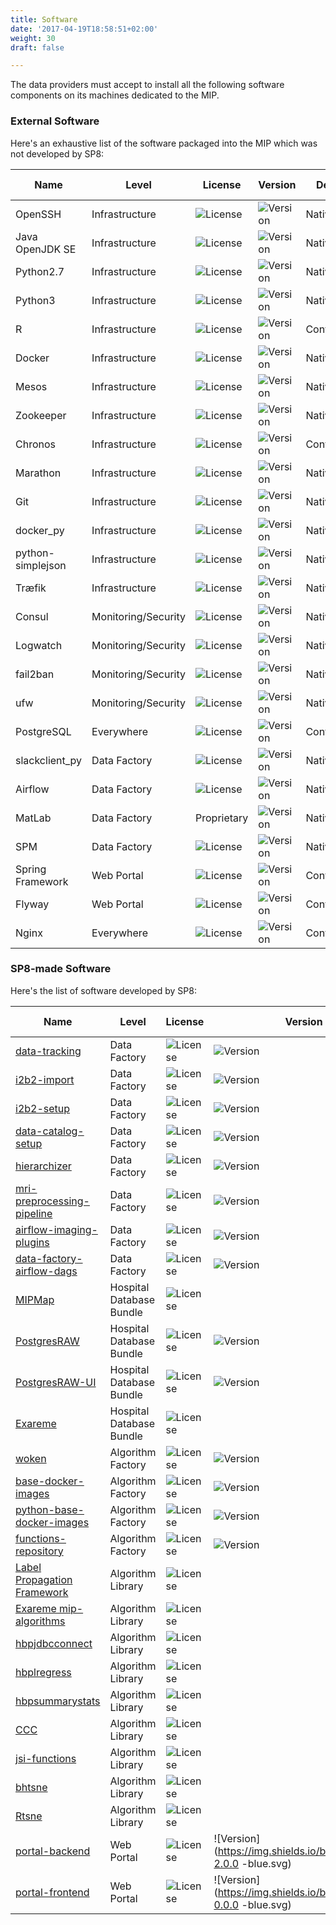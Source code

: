 ```yaml
---
title: Software
date: '2017-04-19T18:58:51+02:00'
weight: 30
draft: false

---
```


The data providers must accept to install all the following software components on its machines dedicated to the MIP.

### External Software

Here's an exhaustive list of the software packaged into the MIP which was not developed by SP8:

| Name             |Level                | License                                                                               | Version                                                                     | Deployment       | Required by
|------------------|---------------------|---------------------------------------------------------------------------------------|-----------------------------------------------------------------------------|------------------|-------------
| OpenSSH          | Infrastructure      | ![License](https://img.shields.io/badge/license-BSD--like-blue.svg)                   | ![Version](https://img.shields.io/badge/version-7.2p2--4ubuntu2.1-blue.svg) | Native           | MIP-Local
| Java OpenJDK SE  | Infrastructure      | ![License](https://img.shields.io/badge/license-GPL--2.0-blue.svg)                    | ![Version](https://img.shields.io/badge/version-121-blue.svg)               | Native/Container | MIP-Local
| Python2.7        | Infrastructure      | ![License](https://img.shields.io/badge/license-BSD--like-blue.svg)                   | ![Version](https://img.shields.io/badge/version-2.7-blue.svg)               | Native           | MIP-Local
| Python3          | Infrastructure      | ![License](https://img.shields.io/badge/license-BSD--like-blue.svg)                   | ![Version](https://img.shields.io/badge/version-3.4-blue.svg)               | Native/Container | MIP-Local
| R                | Infrastructure      | ![License](https://img.shields.io/badge/license-GPL--2.0-blue.svg)                    | ![Version](https://img.shields.io/badge/version-3.2.5-blue.svg)             | Container        | MIP-Local
| Docker           | Infrastructure      | ![License](https://img.shields.io/badge/license-Apache--2.0-blue.svg)                 | ![Version](https://img.shields.io/badge/version-17.03.0~ce-blue.svg)        | Native           | MIP-Local
| Mesos            | Infrastructure      | ![License](https://img.shields.io/badge/license-Apache--2.0-blue.svg)                 | ![Version](https://img.shields.io/badge/version-1.1.0-blue.svg)             | Native           | MIP-Local
| Zookeeper        | Infrastructure      | ![License](https://img.shields.io/badge/license-Apache--2.0-blue.svg)                 | ![Version](https://img.shields.io/badge/version-3.4.8--1-blue.svg)          | Native           | MIP-Local
| Chronos          | Infrastructure      | ![License](https://img.shields.io/badge/license-Apache--2.0-blue.svg)                 | ![Version](https://img.shields.io/badge/version-2.4.0-blue.svg)             | Container        | MIP-Local
| Marathon         | Infrastructure      | ![License](https://img.shields.io/badge/license-Apache--2.0-blue.svg)                 | ![Version](https://img.shields.io/badge/version-1.4.1-blue.svg)             | Native           | MIP-Local
| Git              | Infrastructure      | ![License](https://img.shields.io/badge/license-GPL--2.0-blue.svg)                    | ![Version](https://img.shields.io/badge/version-2.7.4--0ubuntu1-blue.svg)   | Native           | MIP-Local
| docker_py        | Infrastructure      | ![License](https://img.shields.io/badge/license-Apache--2.0-blue.svg)                 | ![Version](https://img.shields.io/badge/version-1.10.6-blue.svg)            | Native           | MIP-Local
| python-simplejson| Infrastructure      | ![License](https://img.shields.io/badge/license-MIT-blue.svg)                         | ![Version](https://img.shields.io/badge/version-3.8.1--1ubuntu2-blue.svg)   | Native           | MIP-Local
| Træfik           | Infrastructure      | ![License](https://img.shields.io/badge/license-MIT-blue.svg)                         | ![Version](https://img.shields.io/badge/version-1.2.3-blue.svg)             | Native/Container | MIP-Federated
| Consul           | Monitoring/Security | ![License](https://img.shields.io/badge/license-MPL--2.0-blue.svg)                    | ![Version](https://img.shields.io/badge/version-0.8.1-blue.svg)             | Native/Container | MIP-Federated
| Logwatch         | Monitoring/Security | ![License](https://img.shields.io/badge/license-MIT-blue.svg)                         | ![Version](https://img.shields.io/badge/version-7.4.2--1ubuntu1-blue.svg)   | Native           | MIP-Local
| fail2ban         | Monitoring/Security | ![License](https://img.shields.io/badge/license-GPL--2+-blue.svg)                     | ![Version](https://img.shields.io/badge/version-0.9.3--1-blue.svg)          | Native           | MIP-Local
| ufw              | Monitoring/Security | ![License](https://img.shields.io/badge/license-GPL--3.0-blue.svg)                    | ![Version](https://img.shields.io/badge/version-0.35--0ubuntu2-blue.svg)    | Native           | MIP-Local
| PostgreSQL       | Everywhere          | ![License](https://img.shields.io/badge/license-BSD--like-blue.svg)                   | ![Version](https://img.shields.io/badge/version-9.6.2-blue.svg)             | Container        | MIP-Local
| slackclient_py   | Data Factory        | ![License](https://img.shields.io/badge/license-MIT-blue.svg)                         | ![Version](https://img.shields.io/badge/version-1.0.5-blue.svg)             | Native           | Optional
| Airflow          | Data Factory        | ![License](https://img.shields.io/badge/license-Apache--2.0-blue.svg)                 | ![Version](https://img.shields.io/badge/version-1.8.0-blue.svg)             | Native           | MIP-Local
| MatLab           | Data Factory        | Proprietary                                                                           | ![Version](https://img.shields.io/badge/version-R2016b-blue.svg)            | Native           | MIP-Local
| SPM              | Data Factory        | ![License](https://img.shields.io/badge/license-GPL--2+-blue.svg)                     | ![Version](https://img.shields.io/badge/version-12r6906-blue.svg)           | Native           | MIP-Local
| Spring Framework | Web Portal          | ![License](https://img.shields.io/badge/license-Apache--2.0-blue.svg)                 | ![Version](https://img.shields.io/badge/version-4.3.7-blue.svg)             | Container        | MIP-Local
| Flyway           | Web Portal          | ![License](https://img.shields.io/badge/license-Apache--2.0-blue.svg)                 | ![Version](https://img.shields.io/badge/version-4.0.3-blue.svg)             | Container        | MIP-Local
| Nginx            | Everywhere          | ![License](https://img.shields.io/badge/license-BSD--like-blue.svg)                   | ![Version](https://img.shields.io/badge/version-1.11.4-blue.svg)            | Container        | MIP-Local


### SP8-made Software

Here's the list of software developed by SP8:

| Name                                                                                          |Level                     | License        | Version     | Deployment    | Required by
|-----------------------------------------------------------------------------------------------|--------------------------|----------------|-------------|---------------|-------------
| [data-tracking](https://github.com/HBPMedical/data-tracking)                                  | Data Factory             | ![License](https://img.shields.io/badge/license-Apache--2.0-blue.svg)  | ![Version](https://img.shields.io/badge/version-1.5.5-blue.svg)       | Container     | MIP-Local
| [i2b2-import](https://github.com/HBPMedical/i2b2-import)                                      | Data Factory             | ![License](https://img.shields.io/badge/license-Apache--2.0-blue.svg)  | ![Version](https://img.shields.io/badge/version-1.5.4-blue.svg)       | Container     | MIP-Local
| [i2b2-setup](https://github.com/HBPMedical/i2b2-setup)                                        | Data Factory             | ![License](https://img.shields.io/badge/license-Apache--2.0-blue.svg)  | ![Version](https://img.shields.io/badge/version-1.4.5-blue.svg)       | Container     | MIP-Local
| [data-catalog-setup](https://github.com/HBPMedical/data-catalog-setup)                        | Data Factory             | ![License](https://img.shields.io/badge/license-Apache--2.0-blue.svg)  | ![Version](https://img.shields.io/badge/version-1.4.5-blue.svg)       | Container     | MIP-Local
| [hierarchizer](https://github.com/HBPMedical/hierarchizer)                                    | Data Factory             | ![License](https://img.shields.io/badge/license-Apache--2.0-blue.svg)  | ![Version](https://img.shields.io/badge/version-1.1.1-blue.svg)       | Container     | MIP-Local
| [mri-preprocessing-pipeline](https://github.com/HBPMedical/mri-preprocessing-pipeline)        | Data Factory             | ![License](https://img.shields.io/badge/license-AGPL--3.0-blue.svg)    | ![Version](https://img.shields.io/badge/version-1.2.3-blue.svg)       | Container     | MIP-Local
| [airflow-imaging-plugins](https://github.com/HBPMedical/airflow-imaging-plugins)              | Data Factory             | ![License](https://img.shields.io/badge/license-Apache--2.0-blue.svg)  | ![Version](https://img.shields.io/badge/version-1.3.1-blue.svg)       | Container     | MIP-Local
| [data-factory-airflow-dags](https://github.com/HBPMedical/data-factory-airflow-dags)          | Data Factory             | ![License](https://img.shields.io/badge/license-Apache--2.0-blue.svg)  | ![Version](https://img.shields.io/badge/version-0.6.0-blue.svg)       | Container     | MIP-Local
| [MIPMap](https://github.com/HBPMedical/MIPMap)                                                | Hospital Database Bundle | ![License](https://img.shields.io/badge/license-GPL--3.0-blue.svg)     |                                                                       | Container     | MIP-Local
| [PostgresRAW](https://github.com/HBPMedical/PostgresRAW)										| Hospital Database Bundle | ![License](https://img.shields.io/badge/license-MIT-blue.svg)          | ![Version](https://img.shields.io/badge/version-0.2-blue.svg)         | Container     | MIP-Local
| [PostgresRAW-UI](https://github.com/HBPMedical/PostgresRAW-UI)								| Hospital Database Bundle | ![License](https://img.shields.io/badge/license-MIT-blue.svg)          | ![Version](https://img.shields.io/badge/version-0.2-blue.svg)         | Container     | MIP-Local
| [Exareme](https://github.com/HBPMedical/exareme)                                              | Hospital Database Bundle | ![License](https://img.shields.io/badge/license-MIT-blue.svg)          |                                                                       | Container     | MIP-Federated
| [woken](https://github.com/HBPMedical/woken)                                                  | Algorithm Factory        | ![License](https://img.shields.io/badge/license-Apache--2.0-blue.svg)  | ![Version](https://img.shields.io/badge/version-2.0.0-blue.svg)       | Container     | MIP-Local
| [base-docker-images](https://github.com/HBPMedical/base-docker-images)                        | Algorithm Factory        | ![License](https://img.shields.io/badge/license-Apache--2.0-blue.svg)  | ![Version](https://img.shields.io/badge/version-2.0.0-blue.svg)       | Container     | MIP-Local
| [python-base-docker-images](https://github.com/HBPMedical/python-base-docker-images)          | Algorithm Factory        | ![License](https://img.shields.io/badge/license-Apache--2.0-blue.svg)  | ![Version](https://img.shields.io/badge/version-2.0.0-blue.svg)       | Container     | MIP-Local
| [functions-repository](https://github.com/HBPMedical/functions-repository)                    | Algorithm Factory        | ![License](https://img.shields.io/badge/license-Apache--2.0-blue.svg)  | ![Version](https://img.shields.io/badge/version-2.0.0-blue.svg)       | Container     | MIP-Local
| [Label Propagation Framework](http://www.fil.ion.ucl.ac.uk/~john/LabelProp/)                  | Algorithm Library        | ![License](https://img.shields.io/badge/license-GPL--3.0-blue.svg)     |             | Container     | MIP-Federated
| [Exareme mip-algorithms](https://github.com/HBPMedical/mip-algorithms)                        | Algorithm Library        | ![License](https://img.shields.io/badge/license-MIT-blue.svg)          |             | Container     | MIP-Federated
| [hbpjdbcconnect](https://github.com/HBPMedical/hbpjdbcconnect)                                | Algorithm Library        | ![License](https://img.shields.io/badge/license-Apache--2.0-blue.svg)  |             | Container     | MIP-Local
| [hbplregress](https://github.com/HBPMedical/hbplregress)                                      | Algorithm Library        | ![License](https://img.shields.io/badge/license-Apache--2.0-blue.svg)  |             | Container     | MIP-Local
| [hbpsummarystats](https://github.com/HBPMedical/hbpsummarystats)                              | Algorithm Library        | ![License](https://img.shields.io/badge/license-Apache--2.0-blue.svg)  |             | Container     | MIP-Local
| [CCC](https://github.com/HBPMedical/CCC)                                                      | Algorithm Library        | ![License](https://img.shields.io/badge/license-GPL--3.0-blue.svg)     |             | Container     | MIP-Federated
| [jsi-functions](https://github.com/HBPMedical/jsi-functions)                                  | Algorithm Library        | ![License](https://img.shields.io/badge/license-GPL--2.0-blue.svg)     |             | Container     | MIP-Federated
| [bhtsne](https://github.com/HBPMedical/bhtsne)                                                | Algorithm Library        | ![License](https://img.shields.io/badge/license-BSD--like-blue.svg)    |             | Container     | MIP-Federated
| [Rtsne](https://github.com/HBPMedical/Rtsne)                                                  | Algorithm Library        | ![License](https://img.shields.io/badge/license-BSD--like-blue.svg)    |             | Container     | MIP-Federated
| [portal-backend](https://github.com/HBPMedical/portal-backend)                                | Web Portal               | ![License](https://img.shields.io/badge/license-AGPL--3.0-blue.svg)    | ![Version](https://img.shields.io/badge/version-2.0.0 -blue.svg)       | Container     | MIP-Local
| [portal-frontend](https://github.com/HBPMedical/portal-frontend)                              | Web Portal               | ![License](https://img.shields.io/badge/license-AGPL--3.0-blue.svg)    | ![Version](https://img.shields.io/badge/version-0.0.0 -blue.svg)       | Container     | MIP-Local
